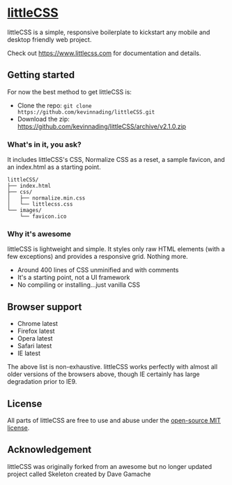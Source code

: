 # [littleCSS](https://www.littlecss.com)
littleCSS is a simple, responsive boilerplate to kickstart any mobile and desktop friendly web project.

Check out <https://www.littlecss.com> for documentation and details.

## Getting started

For now the best method to get littleCSS is:
- Clone the repo: `git clone https://github.com/kevinnading/littleCSS.git`
- Download the zip: <https://github.com/kevinnading/littleCSS/archive/v2.1.0.zip>


### What's in it, you ask?

It includes littleCSS's CSS, Normalize CSS as a reset, a sample favicon, and an index.html as a starting point.

```
littleCSS/
├── index.html
├── css/
│   ├── normalize.min.css
│   └── littlecss.css
└── images/
    └── favicon.ico

```

### Why it's awesome

littleCSS is lightweight and simple. It styles only raw HTML elements (with a few exceptions) and provides a responsive grid. Nothing more.
- Around 400 lines of CSS unminified and with comments
- It's a starting point, not a UI framework
- No compiling or installing...just vanilla CSS


## Browser support

- Chrome latest
- Firefox latest
- Opera latest
- Safari latest
- IE latest

The above list is non-exhaustive. littleCSS works perfectly with almost all older versions of the browsers above, though IE certainly has large degradation prior to IE9.


## License

All parts of littleCSS are free to use and abuse under the [open-source MIT license](https://github.com/kevinnading/littleCSS/blob/master/LICENSE).


## Acknowledgement

littleCSS was originally forked from an awesome but no longer updated project called Skeleton created by Dave Gamache
